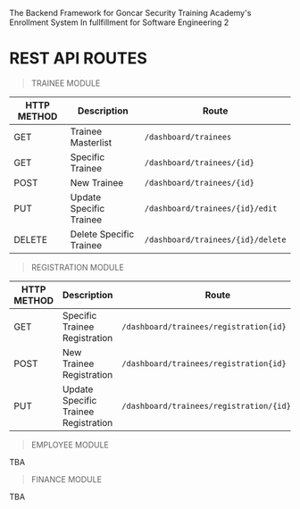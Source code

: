 The Backend Framework for Goncar Security Training Academy's Enrollment System In fullfillment for Software Engineering 2


# **REST API ROUTES**

>TRAINEE MODULE

| HTTP METHOD | Description | Route |
| ----------- | ----------- |----------|
| GET | Trainee Masterlist  |```/dashboard/trainees```
| GET | Specific Trainee | ```/dashboard/trainees/{id}```
| POST | New Trainee | ```/dashboard/trainees/{id}```
| PUT | Update Specific Trainee | ```/dashboard/trainees/{id}/edit```
| DELETE | Delete Specific Trainee | ```/dashboard/trainees/{id}/delete```

>REGISTRATION MODULE

| HTTP METHOD | Description | Route |
| ----------- | ----------- |----------|
| GET | Specific Trainee Registration | ```/dashboard/trainees/registration{id}```
| POST | New Trainee Registration | ```/dashboard/trainees/registration{id}```
| PUT | Update Specific Trainee Registration | ```/dashboard/trainees/registration/{id}/edit```

>EMPLOYEE MODULE

TBA

>FINANCE MODULE

TBA